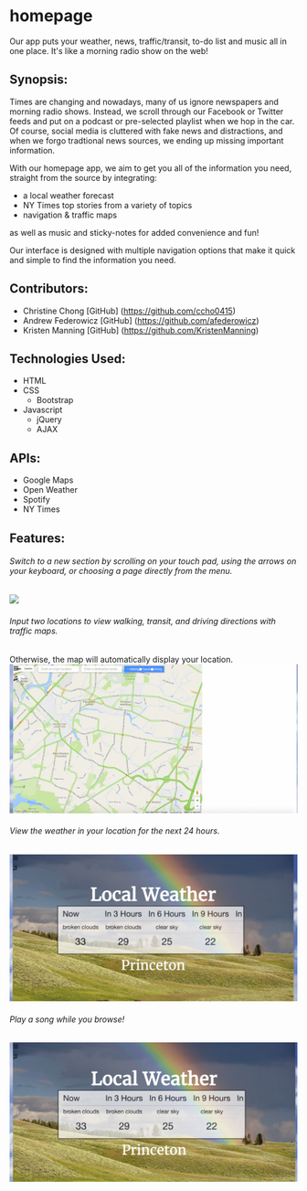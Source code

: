 # homepage

Our app puts your weather, news, traffic/transit, to-do list and music all in one place. It's like a morning radio show on the web!

## Synopsis:

Times are changing and nowadays, many of us ignore newspapers and morning radio shows. Instead, we scroll through our Facebook or Twitter feeds and put on a podcast or pre-selected playlist when we hop in the car. Of course, social media is cluttered with fake news and distractions, and when we forgo tradtional news sources, we ending up missing important information. 

With our homepage app, we aim to get you all of the information you need, straight from the source by integrating: 

* a local weather forecast 
* NY Times top stories from a variety of topics
* navigation & traffic maps 

as well as music and sticky-notes for added convenience and fun! 

Our interface is designed with multiple navigation options that make it quick and simple to find the information you need. 

## Contributors:

* Christine Chong [GitHub] (https://github.com/ccho0415)
* Andrew Federowicz [GitHub] (https://github.com/afederowicz)
* Kristen Manning [GitHub] (https://github.com/KristenManning)

## Technologies Used: 

* HTML 
* CSS
  * Bootstrap
* Javascript
  * jQuery
  * AJAX 

## APIs: 

* Google Maps 
* Open Weather 
* Spotify 
* NY Times 

## Features: 
###### Switch to a new section by scrolling on your touch pad, using the arrows on your keyboard, or choosing a page directly from the menu. 
![](https://github.com/KristenManning/homepage/blob/master/assets/readme-gifs/gif1.gif)


###### Input two locations to view walking, transit, and driving directions with traffic maps. 
Otherwise, the map will automatically display your location. 
![](https://github.com/KristenManning/homepage/blob/master/assets/readme-gifs/gif2.gif)


###### View the weather in your location for the next 24 hours. 
![](https://github.com/KristenManning/homepage/blob/master/assets/readme-gifs/gif3.gif)


###### Play a song while you browse! 
![](https://github.com/KristenManning/homepage/blob/master/assets/readme-gifs/gif4.gif)


